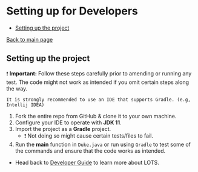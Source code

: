 # Setting up for Developers


* [Setting up the project](#setting-up-the-project)

[Back to main page](README.md)

## Setting up the project
:exclamation: **Important:** Follow these steps carefully prior to amending or running any test.
The code might not work as intended if you omit certain steps along the way.<br>
```
It is strongly recommended to use an IDE that supports Gradle. (e.g, Intellij IDEA)
```

1) Fork the entire repo from GitHub & clone it to your own machine.
2) Configure your IDE to operate with **JDK 11**.
3) Import the project as a **Gradle** project. 
    - :exclamation: Not doing so might cause certain tests/files to fail.
4) Run the **main** function in `Duke.java` or run using `Gradle` to test some of the commands and ensure
that the code works as intended.
   
- Head back to [Developer Guide](DeveloperGuide.md) to learn more about LOTS.